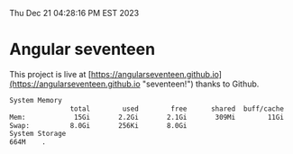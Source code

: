 Thu Dec 21 04:28:16 PM EST 2023

# Angular seventeen


This project is live at [https://angularseventeen.github.io](https://angularseventeen.github.io "seventeen!") thanks to Github.

```bash
System Memory
               total        used        free      shared  buff/cache   available
Mem:            15Gi       2.2Gi       2.1Gi       309Mi        11Gi        13Gi
Swap:          8.0Gi       256Ki       8.0Gi
System Storage
664M	.
```

